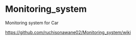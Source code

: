 # Monitoring_system
Monitoring system for Car

https://github.com/ruchisonawane02/Monitoring_system/wiki
